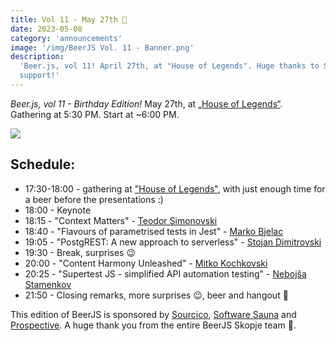 ```yaml
---
title: Vol 11 - May 27th 🎂
date: 2023-05-08
category: 'announcements'
image: '/img/BeerJS Vol. 11 - Banner.png'
description:
  'Beer.js, vol 11! April 27th, at "House of Legends". Huge thanks to Sourcico, Software Sauna and Prospective for their
  support!'
---
```


_Beer.js, vol 11 - Birthday Edition!_ May 27th, at [„House of Legends“](https://www.facebook.com/HOL.Club.Skopje/).
Gathering at 5:30 PM. Start at ~6:00 PM.

<img src="/img/BeerJS Vol. 11 - Banner.png" />

## Schedule:

- 17:30-18:00 - gathering at ["House of Legends"](https://www.facebook.com/HOL.Club.Skopje/), with just enough time for
  a beer before the presentations :)
- 18:00 - Keynote
- 18:15 - "Context Matters" - [Teodor Simonovski](https://www.linkedin.com/in/teodor-simonovski/)
- 18:40 - "Flavours of parametrised tests in Jest" - [Marko Bjelac](https://www.linkedin.com/in/markobjelac/)
- 19:05 - "PostgREST: A new approach to serverless" -
  [Stojan Dimitrovski](https://www.linkedin.com/in/stojan-dimitrovski-49530024/)
- 19:30 - Break, surprises 😉
- 20:00 - "Content Harmony Unleashed" - [Mitko Kochkovski](https://www.linkedin.com/in/m1tk00/)
- 20:25 - "Supertest JS - simplified API automation testing" -
  [Nebojša Stamenkov](https://www.linkedin.com/in/nebojsa-stamenkov-301451113/)
- 21:50 - Closing remarks, more surprises 😉, beer and hangout 🍻

This edition of BeerJS is sponsored by [Sourcico](https://sourcico.com), [Software Sauna](https://softwaresauna.com) and
[Prospective](https://www.prospective.ch). A huge thank you from the entire BeerJS Skopje team 🍻.
